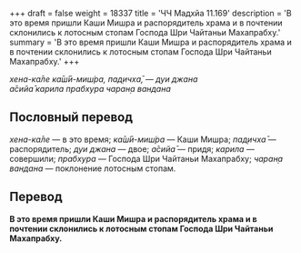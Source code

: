 +++
draft = false
weight = 18337
title = 'ЧЧ Мадхйа 11.169'
description = 'В это время пришли Каши Мишра и распорядитель храма и в почтении склонились к лотосным стопам Господа Шри Чайтаньи Махапрабху.'
summary = 'В это время пришли Каши Мишра и распорядитель храма и в почтении склонились к лотосным стопам Господа Шри Чайтаньи Махапрабху.'
+++

_хена-ка̄ле ка̄ш́ӣ-миш́ра, пад̣ичха̄, — дуи джана  
а̄сийа̄ карила прабхура чаран̣а вандана_

## Пословный перевод

_хена_\-_ка̄ле_ — в это время; _ка̄ш́ӣ_\-_миш́ра_ — Каши Мишра; _пад̣ичха̄_ — распорядитель; _дуи_ _джана_ — двое; _а̄сийа̄_ — придя; _карила_ — совершили; _прабхура_ — Господа Шри Чайтаньи Махапрабху; _чаран̣а_ _вандана_ — поклонение лотосным стопам.

## Перевод

**В это время пришли Каши Мишра и распорядитель храма и в почтении склонились к лотосным стопам Господа Шри Чайтаньи Махапрабху.**

